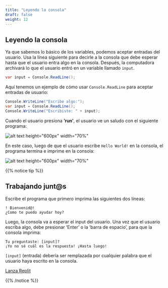 ```yaml
---
title: "Leyendo la consola"
draft: false
weight: 12
---
```


## Leyendo la consola

Ya que sabemos lo básico de los variables, podemos aceptar entradas del usuario. Usa la línea siguiente para decirle a la consola que debe esperar hasta que el usuario entra algo en la consola. Después, la computadora archivará lo que el usuario entró en un variable llamado `input`.

```csharp
var input = Console.ReadLine();
```

Aquí tenemos un ejemplo de cómo usar `Console.ReadLine` para aceptar entradas de usuario:

```csharp
Console.WriteLine("Escribe algo:");
var input = Console.ReadLine();
Console.WriteLine("Escribiste: " + input);
```

Cuando el usuario presiona **’run’**, el usuario ve un saludo con el siguiente programa:

![alt text height="600px" width="70%"](../media/reading-input-1.png "Reading from input before typing in input")

En este caso, luego de que el usuario escribe `Hello World!` en la consola, el programa termina e imprime en la consola:

![alt text height="600px" width="70%"](../media/reading-input-2.png "Reading from input after typing in input")

{{% notice tip %}}

## Trabajando junt@s

Escribe el programa que primero imprima las siguientes dos líneas:

```
! Bienvenid@!
¿Como te puedo ayudar hoy?
```

Luego, la consola va a esperar el input del usuario. Una vez que el usuario escriba algo, debe presionar ‘Enter’ o la ‘barra de espacio’, para que la consola imprima:

```
Tu preguntaste: [input]?
¡Yo no sé cuál es la respuesta! ¡Hasta luego!
```

`[input]` (entrada) debería ser remplazada por cualquier palabra que el usuario haya escrito en la consola.

<a class="my-2 mx-4 btn btn-info" href="https://replit.com/@nuevofoundation/NF-CSharp-blank" target="_blank">Lanza Replit</a>

{{% /notice %}}

